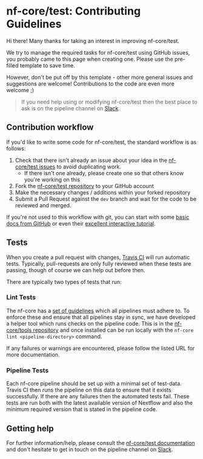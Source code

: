 # nf-core/test: Contributing Guidelines

Hi there! Many thanks for taking an interest in improving nf-core/test.

We try to manage the required tasks for nf-core/test using GitHub issues, you probably came to this page when creating one. Please use the pre-filled template to save time.

However, don't be put off by this template - other more general issues and suggestions are welcome! Contributions to the code are even more welcome ;)

> If you need help using or modifying nf-core/test then the best place to ask is on the pipeline channel on [Slack](https://nf-core-invite.herokuapp.com/).



## Contribution workflow
If you'd like to write some code for nf-core/test, the standard workflow
is as follows:

1. Check that there isn't already an issue about your idea in the
   [nf-core/test issues](https://github.com/nf-core/test/issues) to avoid
   duplicating work.
    * If there isn't one already, please create one so that others know you're working on this
2. Fork the [nf-core/test repository](https://github.com/nf-core/test) to your GitHub account
3. Make the necessary changes / additions within your forked repository
4. Submit a Pull Request against the `dev` branch and wait for the code to be reviewed and merged.

If you're not used to this workflow with git, you can start with some [basic docs from GitHub](https://help.github.com/articles/fork-a-repo/) or even their [excellent interactive tutorial](https://try.github.io/).


## Tests
When you create a pull request with changes, [Travis CI](https://travis-ci.org/) will run automatic tests.
Typically, pull-requests are only fully reviewed when these tests are passing, though of course we can help out before then.

There are typically two types of tests that run:

### Lint Tests
The nf-core has a [set of guidelines](http://nf-co.re/guidelines) which all pipelines must adhere to.
To enforce these and ensure that all pipelines stay in sync, we have developed a helper tool which runs checks on the pipeline code. This is in the [nf-core/tools repository](https://github.com/nf-core/tools) and once installed can be run locally with the `nf-core lint <pipeline-directory>` command.

If any failures or warnings are encountered, please follow the listed URL for more documentation.

### Pipeline Tests
Each nf-core pipeline should be set up with a minimal set of test-data.
Travis CI then runs the pipeline on this data to ensure that it exists successfully.
If there are any failures then the automated tests fail.
These tests are run both with the latest available version of Nextflow and also the minimum required version that is stated in the pipeline code.

## Getting help
For further information/help, please consult the [nf-core/test documentation](https://github.com/nf-core/test#documentation) and don't hesitate to get in touch on the pipeline channel on [Slack](https://nf-core-invite.herokuapp.com/).
